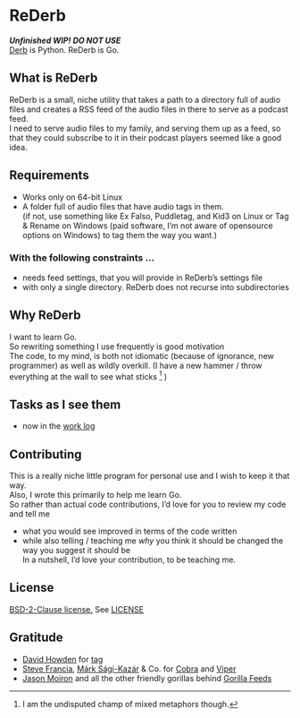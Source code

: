 # ReDerb

***Unfinished WIP! DO NOT USE***  
[Derb](https://github.com/jasonbraganza/derb) is Python. ReDerb is Go.

## What is ReDerb
ReDerb is a small, niche utility that takes a path to a directory full of audio files
and creates a RSS feed of the audio files in there to serve as a podcast feed.  
I need to serve audio files to my family, and serving them up as a feed, 
so that they could subscribe to it in their podcast players seemed like a good idea.

## Requirements
- Works only on 64-bit Linux
- A folder full of audio files that have audio tags in them.  
 (if not, use something like Ex Falso, Puddletag, and Kid3 on Linux or Tag & Rename on Windows (paid software, I’m not aware of opensource options on Windows) to tag them the way you want.)

### With the following constraints …
- needs feed settings, that you will provide in ReDerb’s settings file
- with only a single directory. ReDerb does not recurse into subdirectories

## Why ReDerb
I want to learn Go.  
So rewriting something I use frequently is good motivation  
The code, to my mind, is both not idiomatic (because of ignorance, new programmer) as well as wildly overkill. (I have a new hammer / throw everything at the wall to see what sticks [^1] )

[^1]: I am the undisputed champ of mixed metaphors though.

## Tasks as I see them
- now in the [work log](work-log.md)

## Contributing
This is a really niche little program for personal use and I wish to keep it that way.  
Also, I wrote this primarily to help me learn Go.  
So rather than actual code contributions, I’d love for you to review my code and tell me
- what you would see improved in terms of the code written
- while also telling / teaching me *why* you think it should be changed the way you suggest it should be  
In a nutshell, I’d love your contribution, to be teaching me.

## License
[BSD-2-Clause license.](https://opensource.org/license/bsd-2-clause)
See [LICENSE](LICENSE)

## Gratitude
- [David Howden](https://github.com/dhowden) for [tag](https://github.com/dhowden/tag)
- [Steve Francia](https://spf13.com/), [Márk Sági-Kazár](https://github.com/sagikazarmark) & Co. for [Cobra](https://github.com/spf13/cobra) and [Viper](https://github.com/spf13/viper)
- [Jason Moiron](https://github.com/jmoiron) and all the other friendly gorillas behind [Gorilla Feeds](https://github.com/gorilla/feeds)